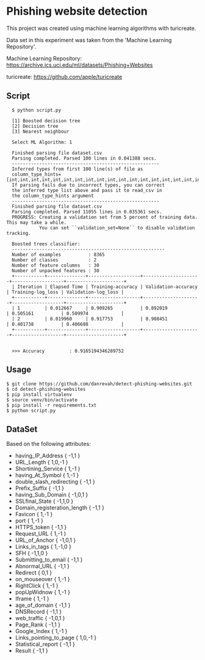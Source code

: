 # Phishing website detection

This project was created using machine learning algorithms with turicreate. 

Data set in this experiment was taken from the 'Machine Learning Repository'.


Machine Learning Repository: https://archive.ics.uci.edu/ml/datasets/Phishing+Websites

turicreate: https://github.com/apple/turicreate

## Script

```terminal
  $ python script.py
  
  [1] Boosted decision tree
  [2] Decision tree
  [3] Nearest neighbour
  
  Select ML Algorithm: 1
  
  Finished parsing file dataset.csv
  Parsing completed. Parsed 100 lines in 0.041388 secs.
  ------------------------------------------------------
  Inferred types from first 100 line(s) of file as
  column_type_hints=[int,int,int,int,int,int,int,int,int,int,int,int,int,int,int,int,int,int,int,int,int,int,int,int,int,int,int,int,int,int,int]
  If parsing fails due to incorrect types, you can correct
  the inferred type list above and pass it to read_csv in
  the column_type_hints argument
  ------------------------------------------------------
  Finished parsing file dataset.csv
  Parsing completed. Parsed 11055 lines in 0.035361 secs.
  PROGRESS: Creating a validation set from 5 percent of training data. This may take a while.
            You can set ``validation_set=None`` to disable validation tracking.
  
  Boosted trees classifier:
  --------------------------------------------------------
  Number of examples          : 8365
  Number of classes           : 2
  Number of feature columns   : 30
  Number of unpacked features : 30
  +-----------+--------------+-------------------+---------------------+-------------------+---------------------+
  | Iteration | Elapsed Time | Training-accuracy | Validation-accuracy | Training-log_loss | Validation-log_loss |
  +-----------+--------------+-------------------+---------------------+-------------------+---------------------+
  | 1         | 0.012667     | 0.909265          | 0.892019            | 0.505161          | 0.509974            |
  | 2         | 0.019960     | 0.917753          | 0.908451            | 0.401738          | 0.406688            |
  +-----------+--------------+-------------------+---------------------+-------------------+---------------------+
  
  
  >>> Accuracy         : 0.9165194346289752
```

## Usage

  ```terminal
  $ git clone https://github.com/danrevah/detect-phishing-websites.git
  $ cd detect-phishing-websites
  $ pip install virtualenv
  $ source venv/bin/activate
  $ pip install -r requirements.txt
  $ python script.py
  ```
 
## DataSet
Based on the following attributes: 

 * having_IP_Address  { -1,1 } 
 * URL_Length   { 1,0,-1 } 
 * Shortining_Service { 1,-1 } 
 * having_At_Symbol   { 1,-1 } 
 * double_slash_redirecting { -1,1 } 
 * Prefix_Suffix  { -1,1 } 
 * having_Sub_Domain  { -1,0,1 } 
 * SSLfinal_State  { -1,1,0 } 
 * Domain_registeration_length { -1,1 } 
 * Favicon { 1,-1 } 
 * port { 1,-1 } 
 * HTTPS_token { -1,1 } 
 * Request_URL  { 1,-1 } 
 * URL_of_Anchor { -1,0,1 } 
 * Links_in_tags { 1,-1,0 } 
 * SFH  { -1,1,0 } 
 * Submitting_to_email { -1,1 } 
 * Abnormal_URL { -1,1 } 
 * Redirect  { 0,1 } 
 * on_mouseover  { 1,-1 } 
 * RightClick  { 1,-1 } 
 * popUpWidnow  { 1,-1 } 
 * Iframe { 1,-1 } 
 * age_of_domain  { -1,1 } 
 * DNSRecord   { -1,1 } 
 * web_traffic  { -1,0,1 } 
 * Page_Rank { -1,1 } 
 * Google_Index { 1,-1 } 
 * Links_pointing_to_page { 1,0,-1 } 
 * Statistical_report { -1,1 } 
 * Result  { -1,1 }
